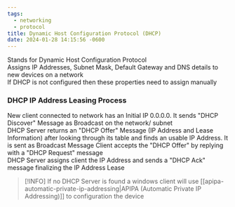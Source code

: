 ```yaml
---
tags:
  - networking
  - protocol
title: Dynamic Host Configuration Protocol (DHCP)
date: 2024-01-28 14:15:56 -0600
---
```


Stands for Dynamic Host Configuration Protocol  
Assigns IP Addresses, Subnet Mask, Default Gateway and DNS details to new devices on a network  
If DHCP is not configured then these properties need to assign manually

### DHCP IP Address Leasing Process

New client connected to network has an Initial IP 0.0.0.0. It sends "DHCP Discover"  Message as Broadcast on the network/ subnet  
DHCP Server returns an "DHCP Offer" Message (IP Address and Lease Information) after looking through its table and finds an usable IP Address. It is sent as Broadcast Message
Client accepts the "DHCP Offer" by replying with a "DHCP Request" message  
DHCP Server assigns client the IP Address and sends a "DHCP Ack" message finalizing the IP Address Lease

 > [!INFO]
 > If no DHCP Server is found a windows client will use [[apipa-automatic-private-ip-addressing|APIPA (Automatic Private IP Addressing)]] to configuration the device
 